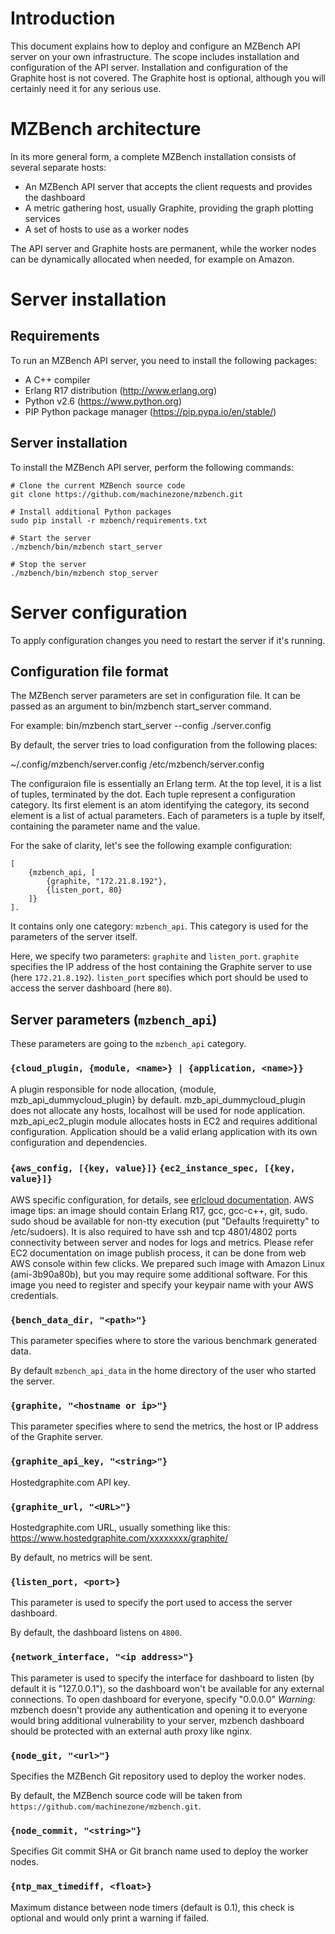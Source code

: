 # Introduction

This document explains how to deploy and configure an MZBench API server on your own infrastructure.
The scope includes installation and configuration of the API server. Installation
and configuration of the Graphite host is not covered. The Graphite host is
 optional, although you will certainly need it for any serious use.


# MZBench architecture

In its more general form, a complete MZBench installation consists of several separate hosts:

   * An MZBench API server that accepts the client requests and provides the dashboard
   * A metric gathering host, usually Graphite, providing the graph plotting services
   * A set of hosts to use as a worker nodes

The API server and Graphite hosts are permanent, while the worker nodes can be dynamically
allocated when needed, for example on Amazon.


# Server installation

## Requirements

To run an MZBench API server, you need to install the following packages:

   * A C++ compiler
   * Erlang R17 distribution (http://www.erlang.org)
   * Python v2.6 (https://www.python.org)
   * PIP Python package manager (https://pip.pypa.io/en/stable/)

## Server installation

To install the MZBench API server, perform the following commands:

    # Clone the current MZBench source code
    git clone https://github.com/machinezone/mzbench.git

    # Install additional Python packages
    sudo pip install -r mzbench/requirements.txt

    # Start the server
    ./mzbench/bin/mzbench start_server

    # Stop the server
    ./mzbench/bin/mzbench stop_server

# Server configuration

To apply configuration changes you need to restart the server if it's running.

## Configuration file format

The MZBench server parameters are set in configuration file.
It can be passed as an argument to bin/mzbench start_server command.

For example: bin/mzbench start_server --config ./server.config

By default, the server tries to load configuration from the following places:

~/.config/mzbench/server.config
/etc/mzbench/server.config

The configuraion file is essentially an Erlang term. At the top level, it is a list of tuples, terminated by the dot.
 Each tuple represent a configuration category. Its first element is an atom identifying the
 category, its second element is a list of actual parameters. Each of parameters is a tuple
  by itself, containing the parameter name and the value.

For the sake of clarity, let's see the following example configuration:

    [
        {mzbench_api, [
            {graphite, "172.21.8.192"},
            {listen_port, 80}
        ]}
    ].

It contains only one category: `mzbench_api`. This category is used for the parameters of the server itself.

Here, we specify two parameters: `graphite` and `listen_port`. `graphite` specifies the IP
 address of the host containing the Graphite server to use (here `172.21.8.192`). `listen_port`
 specifies which port should be used to access the server dashboard (here `80`).

## Server parameters (`mzbench_api`)

These parameters are going to the `mzbench_api` category.

### `{cloud_plugin, {module, <name>} | {application, <name>}}`

A plugin responsible for node allocation, {module, mzb_api_dummycloud_plugin} by default.
mzb_api_dummycloud_plugin does not allocate any hosts, localhost will be used for node application.
mzb_api_ec2_plugin module allocates hosts in EC2 and requires additional configuration.
Application should be a valid erlang application with its own configuration and dependencies.

### `{aws_config, [{key, value}]}` `{ec2_instance_spec, [{key, value}]}`

AWS specific configuration, for details, see [erlcloud documentation](https://github.com/gleber/erlcloud).
AWS image tips: an image should contain Erlang R17, gcc, gcc-c++, git, sudo.
sudo shoud be available for non-tty execution (put "Defaults !requiretty" to /etc/sudoers).
It is also required to have ssh and tcp 4801/4802 ports connectivity between server and nodes for
logs and metrics. Please refer EC2 documentation on image publish process, it can be done from
web AWS console within few clicks. We prepared such image with Amazon Linux (ami-3b90a80b), but you
may require some additional software. For this image you need to register and specify your keypair name
with your AWS credentials.

### `{bench_data_dir, "<path>"}`

This parameter specifies where to store the various benchmark generated data.

By default `mzbench_api_data` in the home directory of the user who started the server.

### `{graphite, "<hostname or ip>"}`

This parameter specifies where to send the metrics, the host or IP address of the Graphite server.

### `{graphite_api_key, "<string>"}`

Hostedgraphite.com API key.

### `{graphite_url, "<URL>"}`

Hostedgraphite.com URL, usually something like this: https://www.hostedgraphite.com/xxxxxxxx/graphite/

By default, no metrics will be sent.

### `{listen_port, <port>}`

This parameter is used to specify the port used to access the server dashboard.

By default, the dashboard listens on `4800`.

### `{network_interface, "<ip address>"}`

This parameter is used to specify the interface for dashboard to listen (by default it is "127.0.0.1"),
so the dashboard won't be available for any external connections. To open dashboard
 for everyone, specify "0.0.0.0"
 _Warning:_ mzbench doesn't provide any authentication and opening it
to everyone would bring additional vulnerability to your server, mzbench dashboard should be protected with an external auth proxy like nginx.

### `{node_git, "<url>"}`

Specifies the MZBench Git repository used to deploy the worker nodes.

By default, the MZBench source code will be taken from `https://github.com/machinezone/mzbench.git`.

### `{node_commit, "<string>"}`

Specifies Git commit SHA or Git branch name used to deploy the worker nodes.

### `{ntp_max_timediff, <float>}`

Maximum distance between node timers (default is 0.1), this check is optional and would only print a warning if failed.
